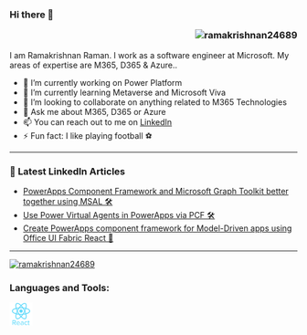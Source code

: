 ### Hi there 👋 <p align="right"> <img src="https://komarev.com/ghpvc/?username=ramakrishnan24689&label=Profile%20views&color=0e75b6&style=flat" alt="ramakrishnan24689" /> </p>

I am Ramakrishnan Raman. I work as a software engineer at Microsoft. My areas of expertise are M365, D365 & Azure..

- 🔭 I’m currently working on Power Platform
- 🌱 I’m currently learning Metaverse and Microsoft Viva
- 👯 I’m looking to collaborate on anything related to M365 Technologies
- 💬 Ask me about M365, D365 or Azure
- 📫 You can reach out to me on [LinkedIn](https://www.linkedin.com/feed/ramakrishnan-raman-49312724/)
- ⚡ Fun fact: I like playing football ⚽
<!--
**Ramakrishnan24689/Ramakrishnan24689** is a ✨ _special_ ✨ repository because its `README.md` (this file) appears on your GitHub profile.

Here are some ideas to get you started:

- 🔭 I’m currently working on ...
- 🌱 I’m currently learning ...
- 👯 I’m looking to collaborate on ...
- 🤔 I’m looking for help with ...
- 💬 Ask me about ...
- 📫 How to reach me: ...
- 😄 Pronouns: ...
- ⚡ Fun fact: ...
-->

---
### 📩 Latest LinkedIn Articles 
<!-- BLOG-POST-LIST:START -->
<!-- BLOG-POST-LIST:END -->

- [PowerApps Component Framework and Microsoft Graph Toolkit better together using MSAL 🛠](https://www.linkedin.com/pulse/powerapps-component-framework-microsoft-graph-toolkit-raman)
- [Use Power Virtual Agents in PowerApps via PCF 🛠](https://www.linkedin.com/pulse/powerapps-component-framework-microsoft-graph-toolkit-raman)
- [Create PowerApps component framework for Model-Driven apps using Office UI Fabric React 🚀](https://www.linkedin.com/pulse/powerapps-component-framework-microsoft-graph-toolkit-raman)
---

<p align="left"> <a href="https://github.com/ryo-ma/github-profile-trophy"><img src="https://github-profile-trophy.vercel.app/?username=ramakrishnan24689" alt="ramakrishnan24689" /></a> </p>


<h3 align="left">Languages and Tools:</h3>
<p align="left"> <a href="https://reactjs.org/" target="_blank"> <img src="https://raw.githubusercontent.com/devicons/devicon/master/icons/react/react-original-wordmark.svg" alt="react" width="40" height="40"/> </a> </p>
